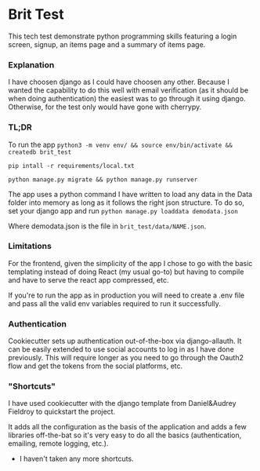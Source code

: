 # Brit Test

This tech test demonstrate python programming skills featuring a login screen, signup, an items page and a summary of items page.

### Explanation

I have choosen django as I could have choosen any other. Because I wanted the capability to do this well with email verification (as it should be when doing authentication) the easiest was to go through it using django.
Otherwise, for the test only would have gone with cherrypy.

### TL;DR

To run the app
`python3 -m venv env/ && source env/bin/activate && createdb brit_test`

`pip intall -r requirements/local.txt`

`python manage.py migrate && python manage.py runserver`

The app uses a python command I have written to load any data in the Data folder into memory as long as it follows the right json structure.
To do so, set your django app and run
`python manage.py loaddata demodata.json`

Where demodata.json is the file in `brit_test/data/NAME.json`.

### Limitations

For the frontend, given the simplicity of the app I chose to go with the basic templating instead of doing React (my usual go-to) but having to compile and have to serve the react app compressed, etc.

If you're to run the app as in production you will need to create a .env file and pass all the valid env variables required to run it successfully.

### Authentication

Cookiecutter sets up authentication out-of-the-box via django-allauth. It can be easily extended to use social accounts to log in as I have done previously. This will require longer as you need to go through the Oauth2 flow and get the tokens from the social platforms, etc.

### "Shortcuts"

I have used cookiecutter with the django template from Daniel&Audrey Fieldroy to quickstart the project.

It adds all the configuration as the basis of the application and adds a few libraries off-the-bat so it's very easy to do all the basics (authentication, emailing, remote logging, etc.).

- I haven't taken any more shortcuts.
